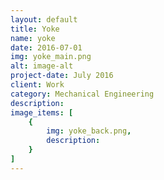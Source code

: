 ```yaml
---
layout: default
title: Yoke
name: yoke
date: 2016-07-01
img: yoke_main.png
alt: image-alt
project-date: July 2016
client: Work
category: Mechanical Engineering
description: 
image_items: [
    {
        img: yoke_back.png,
        description: 
    }
]
---
```

